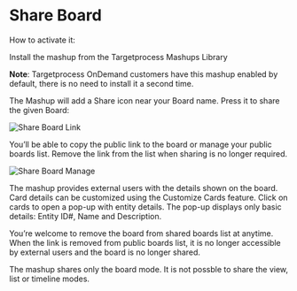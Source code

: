 Share Board
==================

How to activate it:

Install the mashup from the Targetprocess Mashups Library

__Note__: Targetprocess OnDemand customers have this mashup enabled by default, there is no need to install it a second time.

The Mashup will add a Share icon near your Board name. Press it to share the given Board:

![Share Board Link](https://github.com/TargetProcess/TP3MashupLibrary/raw/master/Share%20Board/ShareBoardLink.png)


You’ll be able to copy the public link to the board or manage your public boards list. Remove the link from the list when sharing is no longer required.

![Share Board Manage](https://github.com/TargetProcess/TP3MashupLibrary/raw/master/Share%20Board/ShareBoardManage.png)

The mashup provides external users with the details shown on the board. Card details can be customized using the Customize Cards feature. Click on cards to open a pop-up with entity details. The pop-up displays only basic details: Entity ID#, Name and Description.

You’re welcome to remove the board from shared boards list at anytime. When the link is removed from public boards list, it is no longer accessible by external users and the board is no longer shared.

The mashup shares only the board mode.  It is not possble to share the view, list or timeline modes.
